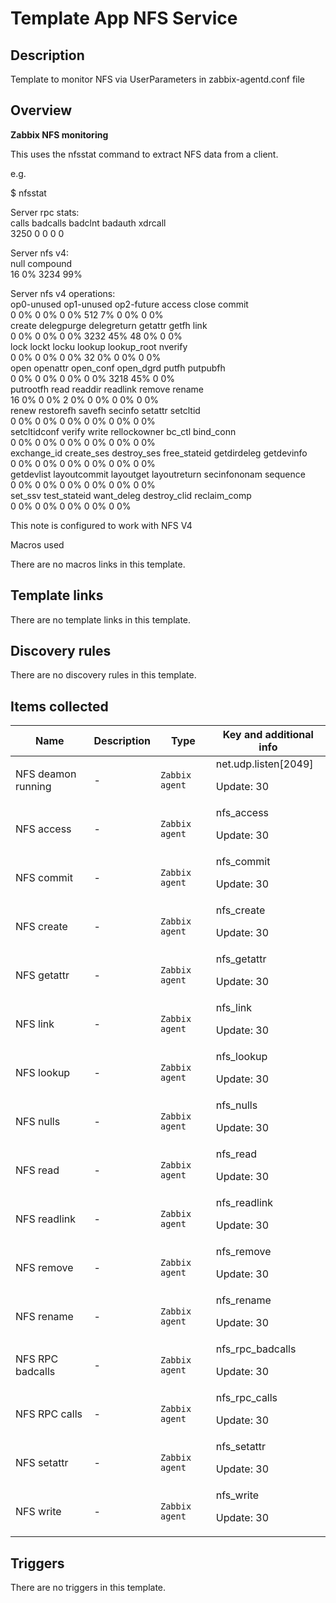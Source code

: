 # Template App NFS Service

## Description

Template to monitor NFS via UserParameters in zabbix-agentd.conf file

## Overview

 


**Zabbix NFS monitoring**


 


This uses the nfsstat command to extract NFS data from a client.


e.g.


$ nfsstat


  
Server rpc stats:  
calls badcalls badclnt badauth xdrcall  
3250 0 0 0 0   
  
Server nfs v4:  
null compound   
16 0% 3234 99%   
  
Server nfs v4 operations:  
op0-unused op1-unused op2-future access close commit   
0 0% 0 0% 0 0% 512 7% 0 0% 0 0%   
create delegpurge delegreturn getattr getfh link   
0 0% 0 0% 0 0% 3232 45% 48 0% 0 0%   
lock lockt locku lookup lookup\_root nverify   
0 0% 0 0% 0 0% 32 0% 0 0% 0 0%   
open openattr open\_conf open\_dgrd putfh putpubfh   
0 0% 0 0% 0 0% 0 0% 3218 45% 0 0%   
putrootfh read readdir readlink remove rename   
16 0% 0 0% 2 0% 0 0% 0 0% 0 0%   
renew restorefh savefh secinfo setattr setcltid   
0 0% 0 0% 0 0% 0 0% 0 0% 0 0%   
setcltidconf verify write rellockowner bc\_ctl bind\_conn   
0 0% 0 0% 0 0% 0 0% 0 0% 0 0%   
exchange\_id create\_ses destroy\_ses free\_stateid getdirdeleg getdevinfo   
0 0% 0 0% 0 0% 0 0% 0 0% 0 0%   
getdevlist layoutcommit layoutget layoutreturn secinfononam sequence   
0 0% 0 0% 0 0% 0 0% 0 0% 0 0%   
set\_ssv test\_stateid want\_deleg destroy\_clid reclaim\_comp   
0 0% 0 0% 0 0% 0 0% 0 0%   



This note is configured to work with NFS V4


 


 


<p class="western" s

## Macros used

There are no macros links in this template.

## Template links

There are no template links in this template.

## Discovery rules

There are no discovery rules in this template.

## Items collected

|Name|Description|Type|Key and additional info|
|----|-----------|----|----|
|NFS deamon running|<p>-</p>|`Zabbix agent`|net.udp.listen[2049]<p>Update: 30</p>|
|NFS access|<p>-</p>|`Zabbix agent`|nfs_access<p>Update: 30</p>|
|NFS commit|<p>-</p>|`Zabbix agent`|nfs_commit<p>Update: 30</p>|
|NFS create|<p>-</p>|`Zabbix agent`|nfs_create<p>Update: 30</p>|
|NFS getattr|<p>-</p>|`Zabbix agent`|nfs_getattr<p>Update: 30</p>|
|NFS link|<p>-</p>|`Zabbix agent`|nfs_link<p>Update: 30</p>|
|NFS lookup|<p>-</p>|`Zabbix agent`|nfs_lookup<p>Update: 30</p>|
|NFS nulls|<p>-</p>|`Zabbix agent`|nfs_nulls<p>Update: 30</p>|
|NFS read|<p>-</p>|`Zabbix agent`|nfs_read<p>Update: 30</p>|
|NFS readlink|<p>-</p>|`Zabbix agent`|nfs_readlink<p>Update: 30</p>|
|NFS remove|<p>-</p>|`Zabbix agent`|nfs_remove<p>Update: 30</p>|
|NFS rename|<p>-</p>|`Zabbix agent`|nfs_rename<p>Update: 30</p>|
|NFS RPC badcalls|<p>-</p>|`Zabbix agent`|nfs_rpc_badcalls<p>Update: 30</p>|
|NFS RPC calls|<p>-</p>|`Zabbix agent`|nfs_rpc_calls<p>Update: 30</p>|
|NFS setattr|<p>-</p>|`Zabbix agent`|nfs_setattr<p>Update: 30</p>|
|NFS write|<p>-</p>|`Zabbix agent`|nfs_write<p>Update: 30</p>|
## Triggers

There are no triggers in this template.


